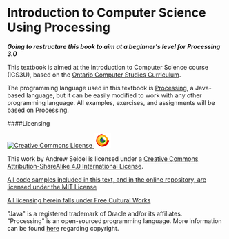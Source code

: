 Introduction to Computer Science Using Processing
=======

**_Going to restructure this book to aim at a beginner's level for Processing 3.0_**

This textbook is aimed at the Introduction to Computer Science course (ICS3U), based on the [Ontario Computer Studies Curriculum](https://www.edu.gov.on.ca/eng/curriculum/secondary/computer10to12_2008.pdf).

The programming language used in this textbook is [Processing](http://www.processing.org/), a Java-based language, but it can be easily modified to work with any other programming language.  All examples, exercises, and assignments will be based on Processing.

####Licensing

<a rel="license" href="http://creativecommons.org/licenses/by-sa/4.0/"><img alt="Creative Commons License" style="border-width:0" src="https://i.creativecommons.org/l/by-sa/4.0/88x31.png" />
<a href="http://freedomdefined.org/Definition"><img src="./img/freecontent-40.png" alt="Free Cultural Works"></a>

This work by <span xmlns:cc="http://creativecommons.org/ns#" property="cc:attributionName">Andrew Seidel</span> is licensed under a <a rel="license" href="http://creativecommons.org/licenses/by-sa/4.0/">Creative Commons Attribution-ShareAlike 4.0 International License</a>.

[All code samples included in this text, and in the online repository, are licensed under the MIT License](https://raw.githubusercontent.com/mrseidel/gitbook-codesamples/master/LICENSE)

[All licensing herein falls under Free Cultural Works](http://freedomdefined.org/Definition)

"Java" is a registered trademark of Oracle and/or its affiliates.<br/>
"Processing" is an open-sourced programming language.  More information can be found [here](https://processing.org/copyright.html) regarding copyright.
